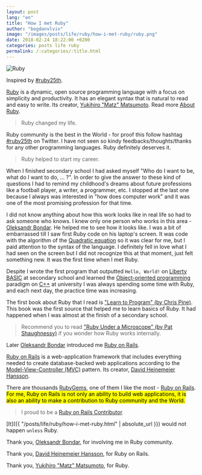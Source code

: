 ```yaml
---
layout: post
lang: "en"
title: "How I met Ruby"
author: "bogdanvlviv"
image: "/images/posts/life/ruby/how-i-met-ruby/ruby.png"
date: 2018-02-24 18:22:00 +0200
categories: posts life ruby
permalink: /:categories/:title.html
---
```


<div class="picture">
  <img src="{{ "/images/posts/life/ruby/how-i-met-ruby/ruby160x160.png" | absolute_url }}" title="Ruby">
</div>

Inspired by [#ruby25th](https://twitter.com/hashtag/ruby25th).

[Ruby](https://www.ruby-lang.org) is a dynamic, open source programming language with a focus on simplicity and productivity. It has an elegant syntax that is natural to read and easy to write.
Its creator, [Yukihiro "Matz" Matsumoto](https://twitter.com/yukihiro_matz).
Read more [About Ruby](https://www.ruby-lang.org/en/about).

> Ruby changed my life.

Ruby community is the best in the World - for proof this follow hashtag [#ruby25th](https://twitter.com/hashtag/ruby25th) on Twitter.
I have not seen so kindy feedbacks/thoughts/thanks for any other programming languages.
Ruby definitely deserves it.

> Ruby helped to start my career.

When I finished secondary school I had asked myself "Who do I want to be, what do I want to do, ... ?".
In order to give the answer to these kind of questions I had to remind my childhood's dreams about future professions like a football player, a writer, a programmer, etc.
I stopped at the last one because I always was interested in "how does computer work" and it was one of the most promising profession for that time.

I did not know anything about how this work looks like in real life so had to ask someone who knows.
I knew only one person who works in this area - [Oleksandr Bondar](https://medium.com/@kiosan).
He helped me to see how it looks like.
I was a bit of embarrassed till I saw first Ruby code on his laptop's screen.
It was code with the algorithm of the [Quadratic equation](https://en.wikipedia.org/wiki/Quadratic_equation) so it was clear for me, but I paid attention to the syntax of the language.
I definitely fell in love what I had seen on the screen but I did not recognize this at that moment, just felt something new.
It was the first time when I met Ruby.

Despite I wrote the first program that outputted `Hello, World!` on [Liberty BASIC](http://libertybasic.com) at secondary school and learned the [Object-oriented programming](https://en.wikipedia.org/wiki/Object-oriented_programming) paradigm on [C++](https://isocpp.org) at university I was always spending some time with Ruby, and each next day, the practice time was increasing.

The first book about Ruby that I read is ["Learn to Program" (by Chris Pine)](https://pine.fm/LearnToProgram).
This book was the first source that helped me to learn basics of Ruby.
It had happened when I was almost at the finish of a secondary school.

> Recommend you to read ["Ruby Under a Microscope" (by Pat Shaughnessy)](http://patshaughnessy.net/ruby-under-a-microscope) if you wonder how Ruby works internally.

Later [Oleksandr Bondar](https://medium.com/@kiosan) introduced me [Ruby on Rails](http://rubyonrails.org).

[Ruby on Rails](https://github.com/rails/rails/blob/master/README.md) is a web-application framework that includes everything needed to create database-backed web applications according to the [Model-View-Controller (MVC)](http://en.wikipedia.org/wiki/Model-view-controller) pattern.
Its creator, [David Heinemeier Hansson](https://twitter.com/dhh).

There are thousands [RubyGems](https://rubygems.org), one of them I like the most - [Ruby on Rails](https://rubygems.org/gems/rails).
<mark>For me, Ruby on Rails is not only an ability to build web applications, it is also an ability to make a contribution to Ruby community and the World.</mark>

> I proud to be a [Ruby on Rails Contributor](http://contributors.rubyonrails.org/contributors/bogdanvlviv/commits).

[It]({{ "/posts/life/ruby/how-i-met-ruby.html" | absolute_url }}) would not happen `unless` Ruby.

Thank you, [Oleksandr Bondar](https://medium.com/@kiosan), for involving me in Ruby community.

Thank you, [David Heinemeier Hansson](https://twitter.com/dhh), for Ruby on Rails.

Thank you, [Yukihiro "Matz" Matsumoto](https://twitter.com/yukihiro_matz), for Ruby.
